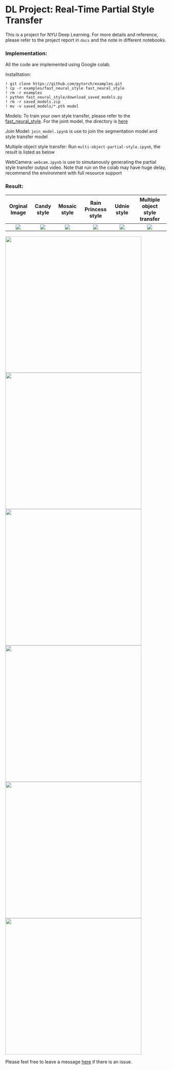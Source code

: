 # DL Project: Real-Time Partial Style Transfer

This is a project for NYU Deep Learning. For more details and reference, please refer to the project report in `docs` and the note in different notebooks.

### Implementation:
All the code are implemented using Google colab.

Installtation:

	! git clone https://github.com/pytorch/examples.git 
	! cp -r examples/fast_neural_style fast_neural_style
	! rm -r examples
	! python fast_neural_style/download_saved_models.py
	! rm -r saved_models.zip
	! mv -v saved_models/*.pth model

Models:
	To train your own style transfer, please refer to the [fast_neural_style](https://github.com/pytorch/examples/tree/master/fast_neural_style). For the joint model, the directory is [here](https://drive.google.com/drive/folders/1wDD0tb_XEsH0lpKYnod812UG0iImFnQ4)

Join Model:
	`join_model.ipynb` is use to join the segmentation model and style transfer model

Multiple object style transfer:
	Run `multi-object-partial-style.ipynb`, the result is listed as below

WebCamera:
	`webcam.ipynb` is use to simutanously generating the partial style transfer output video. Note that run on the colab may have huge delay, recommend the environment with full resource support

### Result:
Orginal Image             |Candy style             |Mosaic style             |Rain Princess style             |Udnie style             |Multiple object style transfer             |
:-------------------------:|:-------------------------:|:-------------------------:|:-------------------------:|:-------------------------:|:-------------------------:
![](https://github.com/samsh19/DL_project/blob/main/data/jennifer.jpeg?raw=true)  |  ![](https://github.com/samsh19/DL_project/blob/main/result/candy.png?raw=true)  |  ![](https://github.com/samsh19/DL_project/blob/main/result/mosaic.png?raw=true)  |  ![](https://github.com/samsh19/DL_project/blob/main/result/rain_princess.png?raw=true)  |  ![](https://github.com/samsh19/DL_project/blob/main/result/udnie.png?raw=true)  |  ![](https://github.com/samsh19/DL_project/blob/main/result/multi_obj.png?raw=true)  |  


<img src="https://github.com/samsh19/DL_project/blob/main/data/jennifer.jpeg?raw=true" width="425"/> <img src="https://github.com/samsh19/DL_project/blob/main/result/candy.png?raw=true" width="425"/> <img src="https://github.com/samsh19/DL_project/blob/main/result/mosaic.png?raw=true" width="425"/> <img src="https://github.com/samsh19/DL_project/blob/main/result/rain_princess.png?raw=true" width="425"/> <img src="https://github.com/samsh19/DL_project/blob/main/result/udnie.png?raw=true" width="425"/> <img src="https://github.com/samsh19/DL_project/blob/main/result/multi_obj.png?raw=true" width="425"/>
<!-- <p align = 'center'>
<img src = 'https://github.com/samsh19/ML_project/blob/main/data/compare_images/polor_bear_japan_paint_wave_compare.png?raw=true'>
</p>
From the left to right, the content image, style image, style transferred image, segmentation of the content image, and the outcome -->

Please feel free to leave a message [here](https://github.com/samsh19/DL_project/issues) if there is an issue.